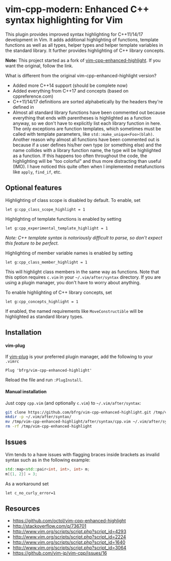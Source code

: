 # vim-cpp-modern: Enhanced C++ syntax highlighting for Vim

This plugin provides improved syntax highlighting for C++11/14/17 development in
Vim. It adds additional highlighting of functions, template functions as well as
all types, helper types and helper template variables in the standard library.
It further provides highlighting of C++ library concepts.

**Note:** This project started as a fork of
[vim-cpp-enhanced-highlight](https://github.com/octol/vim-cpp-enhanced-highlight).
If you want the original, follow the link.

What is different from the original vim-cpp-enhanced-highlight version?
- Added more C++14 support (should be complete now)
- Added everything from C++17 and concepts (based on cppreference.com)
- C++11/14/17 definitions are sorted alphabetically by the headers they're
  defined in
- Almost all standard library functions have been commented out because
  everything that ends with parentheses is highlighted as a function anyway,
  so we don't have to explicitly list each library function in here. The only
  exceptions are function templates, which sometimes must be called with
  template parameters, like `std::make_unique<Foo>(blah)`.
  Another reason why almost all functions have been commented out is because
  if a user defines his/her own type (or something else) and the name collides
  with a library function name, the type will be highlighted as a function. If
  this happens too often throughout the code, the highlighting will be
  "too colorful" and thus more distracting than useful (IMO). I have noticed
  this quite often when I implemented metafunctions like `apply`, `find_if`,
  etc.


## Optional features

Highlighting of class scope is disabled by default. To enable, set
```vim
let g:cpp_class_scope_highlight = 1
```

Highlighting of template functions is enabled by setting
```vim
let g:cpp_experimental_template_highlight = 1
```

_Note: C++ template syntax is notoriously difficult to parse, so don't expect
this feature to be perfect._

Highlighting of member variable names is enabled by setting
```vim
let g:cpp_class_member_highlight = 1
```
This will highlight class members in the same way as functions. Note that this
option requires `c.vim` in your `~/.vim/after/syntax` directory. If you are
using a plugin manager, you don't have to worry about anything.


To enable highlighting of C++ library concepts, set
```vim
let g:cpp_concepts_highlight = 1
```
If enabled, the named requirements like `MoveConstructible` will be highlighted
as standard library types.


## Installation

#### vim-plug

If [vim-plug](https://github.com/junegunn/vim-plug) is your preferred plugin
manager, add the following to your `.vimrc`
```vim
Plug 'bfrg/vim-cpp-enhanced-highlight'
```
Reload the file and run `:PlugInstall`.

#### Manual installation

Just copy `cpp.vim` (and optionally `c.vim`) to `~/.vim/after/syntax`:
```sh
git clone https://github.com/bfrg/vim-cpp-enhanced-highlight.git /tmp/vim-cpp-enhanced-highlight
mkdir -p ~/.vim/after/syntax/
mv /tmp/vim-cpp-enhanced-highlight/after/syntax/cpp.vim ~/.vim/after/syntax/cpp.vim
rm -rf /tmp/vim-cpp-enhanced-highlight
```


## Issues

Vim tends to a have issues with flagging braces inside brackets as invalid
syntax such as in the following example:
```cpp
std::map<std::pair<int, int>, int> m;
m[{1, 2}] = 3;
```

As a workaround set
```vim
let c_no_curly_error=1
```


## Resources

- https://github.com/octol/vim-cpp-enhanced-highlight
- http://stackoverflow.com/q/736701
- http://www.vim.org/scripts/script.php?script_id=4293
- http://www.vim.org/scripts/script.php?script_id=2224
- http://www.vim.org/scripts/script.php?script_id=1640
- http://www.vim.org/scripts/script.php?script_id=3064
- https://github.com/vim-jp/vim-cpp/issues/16

